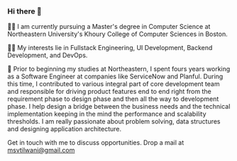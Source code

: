 ### Hi there 👋

<!--
**vanshita-tilwani/vanshita-tilwani** is a ✨ _special_ ✨ repository because its `README.md` (this file) appears on your GitHub profile.

Here are some ideas to get you started:

- 🔭 I’m currently working on ...
- 🌱 I’m currently learning ...
- 👯 I’m looking to collaborate on ...
- 🤔 I’m looking for help with ...
- 💬 Ask me about ...
- 📫 How to reach me: ...
- 😄 Pronouns: ...
- ⚡ Fun fact: ...
-->

👩‍🎓 I am currently pursuing a Master's degree in Computer Science at Northeastern University's Khoury College of Computer Sciences in Boston.

👩‍💻 My interests lie in Fullstack Engineering, UI Development, Backend Development, and DevOps.

💼 Prior to beginning my studies at Northeastern, I spent fours years working as a Software Engineer at companies like ServiceNow and Planful. During this time, I contributed to various integral part of core development team and responsible for driving product features end to end right from the requirement phase to design phase and then all the way to development phase. I help design a bridge between the business needs and the technical implementation keeping in the mind the performance and scalability thresholds. I am really passionate about problem solving, data structures and designing application architecture.

Get in touch with me to discuss opportunities.
Drop a mail at msvtilwani@gmail.com

